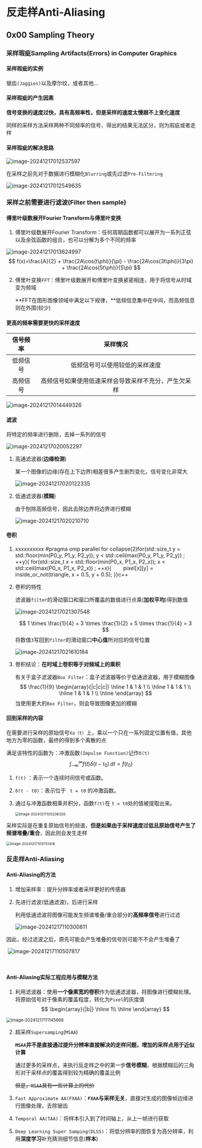 # 反走样Anti-Aliasing

## 0x00 Sampling Theory

### 采样瑕疵Sampling Artifacts(Errors) in Computer Graphics

#### 采样瑕疵的实例

锯齿`(Jaggies)`以及摩尔纹，或者其他...

#### 采样瑕疵的产生因素

**信号变换的速度过快，具有高频率性，但是采样的速度太慢跟不上变化速度**

同样的采样方法采样两种不同频率的信号，得出的结果无法区分，则为瑕疵或者走样

#### 采样瑕疵的解决思路

![image-20241217012537597](./assets/image-20241217012537597.png)

在采样之前先对于数据进行模糊化`Blurring`或先过滤`Pre-Filtering`

![image-20241217012549635](./assets/image-20241217012549635.png)



### 采样之前需要进行滤波(Filter then sample)

#### 傅里叶级数展开Fourier Transform与傅里叶变换

1. 傅里叶级数展开Fourier Transform：任何周期函数都可以展开为一系列正弦以及余弦函数的组合，也可以分解为多个不同的频率

![image-20241217013624997](./assets/image-20241217013624997.png)
$$
f(x)=\frac{A}{2} + \frac{2A\cos(t\phi)}{\pi} - \frac{2A\cos(3t\phi)}{3\pi} + \frac{2A\cos(5t\phi)}{5\pi}
$$


2. 傅里叶变换`FFT`：傅里叶级数展开和傅里叶变换紧密相连，用于将信号从时域变为频域

   **FFT在图形图像领域中满足以下规律，**低频信息集中在中间，而高频信息则在外围(较少)

   

#### 更高的频率需要更快的采样速度

| 信号频率 |                       采样情况                       |
| :------: | :--------------------------------------------------: |
| 低频信号 |            低频信号可以使用较低的采样速度            |
| 高频信号 | 高频信号如果使用低速采样会导致采样不充分，产生欠采样 |

![image-20241217014449326](./assets/image-20241217014449326.png)



#### 滤波

将特定的频率进行删除，去掉一系列的信号

![image-20241217020052297](./assets/image-20241217020052297.png)

1. 高通滤波器(**边缘检测**)

   某一个图像的边缘(存在上下边界)相差很多产生剧烈变化，信号变化非常大

   ![image-20241217020122335](./assets/image-20241217020122335.png)

   

2. 低通滤波器(**模糊**)

   由于刨除高频信号，因此去除边界将边界进行模糊

   ![image-20241217020210710](./assets/image-20241217020210710.png)



#### 卷积

1. xxxxxxxxxx #pragma omp parallel for collapse(2)for(std::size_t y = std::floor(min(P0_y, P1_y, P2_y)); y < std::ceil(max(P0_y, P1_y, P2_y)) ; ++y){    for(std::size_t x = std::floor(min(P0_x, P1_x, P2_x)); x < std::ceil(max(P0_x, P1_x, P2_x)) ; ++x){        pixel[x][y] = inside_or_not(triangle, x + 0.5, y + 0.5);    }}c++

2. 卷积的特性

   滤波器`filter`的滑动窗口和窗口所覆盖的数值进行点乘(**加权平均**)得到数值

   ![image-20241217021307548](./assets/image-20241217021307548.png)

   
   $$
   1 \times \frac{1}{4} + 3 \times \frac{1}{2} + 5 \times \frac{1}{4} = 3
   $$
   将数值`3`写回到`filter`的滑动窗口**中心值**所对应的信号位置

   ![image-20241217021610184](./assets/image-20241217021610184.png)



3. 卷积结论：**在时域上卷积等于对频域上的乘积**

   有关于盒子滤波器`Box Filter`：盒子滤波器等价于低通滤波器，用于模糊图像
   $$
   \frac{1}{9}
   \begin{array}{|c|c|c|}
   \hline
   1 & 1 & 1 \\
   \hline
   1 & 1 & 1 \\
   \hline
   1 & 1 & 1 \\
   \hline
   \end{array}
   $$
   当使用更大的`Box Filter`，则会导致图像更加的模糊



#### 回到采样的内容

在需要进行采样的原始信号`Xa（t）`上，乘以一个只在一系列固定位置有值，其他地方为零的函数，最终的得到多个离散的点

满足该特性的函数为：冲激函数`(Impulse Function)`记作`δ(t)`
$$
\int_{-\infty}^{\infty} f(t) \delta(t - t_0) \, dt = f(t_0)
$$

1. `f(t)` ：表示一个连续时间信号或函数。   

2. `δ(t - t0)`：表示位于 ` t = t0` 的冲激函数。   

3. 通过与冲激函数相乘并积分，函数`f(t)`在 `t = t0`处的值被提取出来。

   <img src="./assets/image-20241217105206326.png" alt="image-20241217105206326" style="zoom:67%;" />

采样实际是在重复原始信号的频谱，**但是如果由于采样速度过低且原始信号产生了频谱堆叠/重合**，因此则会发生走样

<img src="./assets/image-20241217105731418.png" alt="image-20241217105731418" style="zoom: 67%;" />



### 反走样Anti-Aliasing

#### Anti-Aliasing的方法

1. 增加采样率：提升分辨率或者采样更好的传感器

2. 先进行滤波(低通滤波)，后进行采样

   利用低通滤波将图像可能发生频谱堆叠/重合部分的**高频率信号**进行过滤

   ![image-20241217110300811](./assets/image-20241217110300811.png)

​	因此，经过滤波之后，原先可能会产生堆叠的信号则可能不不会产生堆叠了

​	![image-20241217110507817](./assets/image-20241217110507817.png)

​	

#### Anti-Aliasing实际工程应用与模糊方法

1. 利用滤波器：使用**一个像素宽的卷积**作为低通滤波器，将图像进行模糊处理。将原始信号对于像素的覆盖程度，转化为`Pixel`的灰度值
   $$
   \begin{array}{|b|}
   \hline
   1\\
   \hline
   \end{array}
   $$

<img src="./assets/image-20241217111145668.png" alt="image-20241217111145668" style="zoom:80%;" />



2. 超采样`Supersamping`(`MSAA`)

   **`MSAA`并不是直接通过提升分辨率直接解决的走样问题，增加的采样点用于近似计算**

   通过更多的采样点，来执行反走样之中的第一步**信号模糊**，根据模糊后的三角形对于采样点的覆盖得到较为精确的覆盖比例

   ~~但是，`MSAA`具有一些计算上的代价~~

   

3. `Fast Approximate AA(FXAA)`：**`FXAA`与采样无关**，直接对生成的图像帧边缘进行图像处理，去除锯齿

4. `Temporal AA(TAA)`：将样本引入到了时间轴上，从上一帧进行获取

5. `Deep Learning Super Samping(DLSS)`：将低分辨率的图恢复为高分辨率，利用**深度学习**补充猜测细节信息(**样本**)


